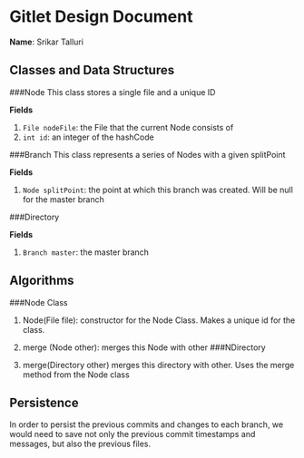 # Gitlet Design Document

**Name**: Srikar Talluri

## Classes and Data Structures

###Node
This class stores a single file and a unique ID

**Fields**
1. `File nodeFile`: the File that the current Node consists of
2. `int id`: an integer of the hashCode

###Branch
This class represents a series of Nodes with a given splitPoint

**Fields**
1. `Node splitPoint`: the point at which this branch was created. Will be null for the master branch

###Directory

**Fields**
1. `Branch master`: the master branch


## Algorithms

###Node Class

1. Node(File file): constructor for the Node Class. Makes a unique id for the class.
2. merge (Node other): merges this Node with other
###NDirectory

1. merge(Directory other) merges this directory with other. Uses the merge method from the Node class

## Persistence
In order to persist the previous commits and changes to each
branch, we would need to save not only the previous commit
timestamps and messages, but also the previous files.